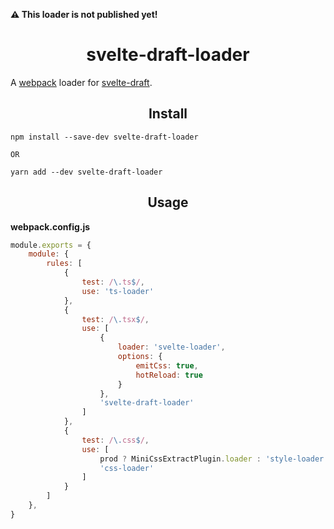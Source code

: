 <strong>⚠️ This loader is not published yet!</strong>

<h1 align="center">svelte-draft-loader</h1>

A [webpack](https://github.com/webpack) loader for [svelte-draft](https://github.com/mistlog/svelte-draft).

<h2 align="center">Install</h2>

```
npm install --save-dev svelte-draft-loader

OR

yarn add --dev svelte-draft-loader
```

<h2 align="center">Usage</h2>

<strong>webpack.config.js</strong>

```javascript
module.exports = {
    module: {
        rules: [
            {
                test: /\.ts$/,
                use: 'ts-loader'
            },
            {
                test: /\.tsx$/,
                use: [
                    {
                        loader: 'svelte-loader',
                        options: {
                            emitCss: true,
                            hotReload: true
                        }
                    },
                    'svelte-draft-loader'
                ]
            },
            {
                test: /\.css$/,
                use: [
                    prod ? MiniCssExtractPlugin.loader : 'style-loader',
                    'css-loader'
                ]
            }
        ]
    },
}
```
